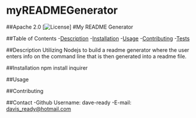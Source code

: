 # myREADMEGenerator
##Apache 2.0 [![License](https://img.shields.io/badge/License-Apache%202.0-blue.svg)]
  #My README Generator


  ##Table of Contents
  -[Description](#Description)
  -[Installation](#Installation)
  -[Usage](#Usage)
  -[Contributing](#Contributing)
  -[Tests](#Tests)

  
  ##Description
  Utilizing Nodejs to build a readme generator  where the user enters info on the command line that is then generated into a readme file.
  
  ##Installation
  npm install inquirer

  ##Usage
  

  ##Contributing
  

  ##Contact
  -Github Username: dave-ready
  -E-mail: davis_ready@hotmail.com
  
